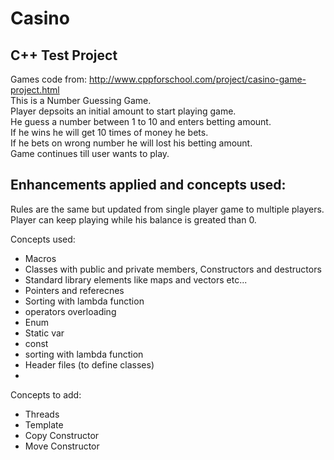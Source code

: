# Casino
## C++ Test Project
Games code from: http://www.cppforschool.com/project/casino-game-project.html <br>
This is a Number Guessing Game. <br>
Player depsoits an initial amount to start playing game. <br> 
He guess a number between 1 to 10 and enters betting amount. <br>
If he wins he will get 10 times of money he bets.<br> 
If he bets on wrong number he will lost his betting amount. <br>
Game continues till user wants to play. <br>

## Enhancements applied and concepts used:
Rules are the same but updated from single player game to multiple players.<br>
Player can keep playing while his balance is greated than 0.<br>

Concepts used:
- Macros
- Classes with public and private members, Constructors and destructors
- Standard library elements like maps and vectors etc...
- Pointers and referecnes
- Sorting with lambda function
- operators overloading
- Enum
- Static var
- const
- sorting with lambda function
- Header files (to define classes) 
- 
Concepts to add:
- Threads
- Template
- Copy Constructor
- Move Constructor

